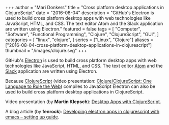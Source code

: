 +++
author = "Mari Donkers"
title = "Cross platform desktop applications in ClojureScript"
date = "2016-08-04"
description = "GitHub's Electron is used to build cross platform desktop apps with web technologies like JavaScript, HTML, and CSS. The text editor Atom and the Slack application are written using Electron."
featured = false
tags = [
    "Computer",
    "Software",
    "Functional Programming",
    "Clojure",
    "ClojureScript",
    "GUI",
]
categories = [
    "linux",
    "clojure",
]
series = ["Linux", "Clojure"]
aliases = ["2016-08-04-cross-platform-desktop-applications-in-clojurescript"]
thumbnail = "/images/clojure.svg"
+++

GitHub's [Electron](http://electron.atom.io/) is used to build cross platform desktop apps with web technologies like JavaScript, HTML, and CSS. The text editor [Atom](https://atom.io/) and the [Slack](https://slack.com/is) application are written using Electron.
<!--more-->

Because [ClojureScript](http://clojurescript.org/) (video presentation: [Clojure/ClojureScript: One Language to Rule the Web](https://youtu.be/EpcNDd8nuYY)) compiles to JavaScript Electron can also be used to build cross platform desktop applications in ClojureScript.

Video presentation (by **Martin Klepsch**): [Desktop Apps with ClojureScript](https://youtu.be/tBnu2JmK4p0).

A blog article (by **fenrock**): [Developing electron apps in clojurescript with emacs – setting up guide](https://fenrock.wordpress.com/2015/12/01/developing-electron-apps-in-clojurescript-with-emacs-setting-up-guide/).
